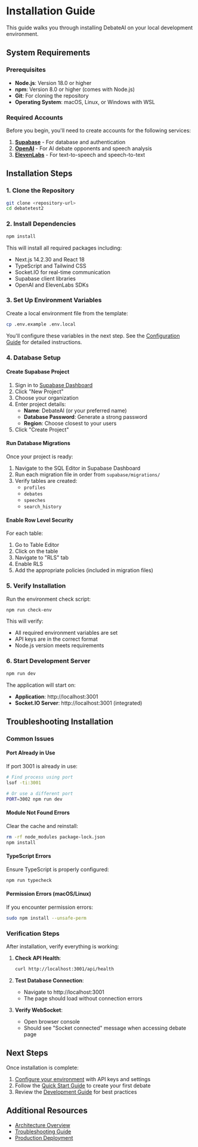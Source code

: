 # Installation Guide

This guide walks you through installing DebateAI on your local development environment.

## System Requirements

### Prerequisites

- **Node.js**: Version 18.0 or higher
- **npm**: Version 8.0 or higher (comes with Node.js)
- **Git**: For cloning the repository
- **Operating System**: macOS, Linux, or Windows with WSL

### Required Accounts

Before you begin, you'll need to create accounts for the following services:

1. **[Supabase](https://supabase.com)** - For database and authentication
2. **[OpenAI](https://platform.openai.com)** - For AI debate opponents and speech analysis
3. **[ElevenLabs](https://elevenlabs.io)** - For text-to-speech and speech-to-text

## Installation Steps

### 1. Clone the Repository

```bash
git clone <repository-url>
cd debatetest2
```

### 2. Install Dependencies

```bash
npm install
```

This will install all required packages including:
- Next.js 14.2.30 and React 18
- TypeScript and Tailwind CSS
- Socket.IO for real-time communication
- Supabase client libraries
- OpenAI and ElevenLabs SDKs

### 3. Set Up Environment Variables

Create a local environment file from the template:

```bash
cp .env.example .env.local
```

You'll configure these variables in the next step. See the [Configuration Guide](./configuration.md) for detailed instructions.

### 4. Database Setup

#### Create Supabase Project

1. Sign in to [Supabase Dashboard](https://app.supabase.com)
2. Click "New Project"
3. Choose your organization
4. Enter project details:
   - **Name**: DebateAI (or your preferred name)
   - **Database Password**: Generate a strong password
   - **Region**: Choose closest to your users
5. Click "Create Project"

#### Run Database Migrations

Once your project is ready:

1. Navigate to the SQL Editor in Supabase Dashboard
2. Run each migration file in order from `supabase/migrations/`
3. Verify tables are created:
   - `profiles`
   - `debates`
   - `speeches`
   - `search_history`

#### Enable Row Level Security

For each table:

1. Go to Table Editor
2. Click on the table
3. Navigate to "RLS" tab
4. Enable RLS
5. Add the appropriate policies (included in migration files)

### 5. Verify Installation

Run the environment check script:

```bash
npm run check-env
```

This will verify:
- All required environment variables are set
- API keys are in the correct format
- Node.js version meets requirements

### 6. Start Development Server

```bash
npm run dev
```

The application will start on:
- **Application**: http://localhost:3001
- **Socket.IO Server**: http://localhost:3001 (integrated)

## Troubleshooting Installation

### Common Issues

#### Port Already in Use
If port 3001 is already in use:
```bash
# Find process using port
lsof -ti:3001 

# Or use a different port
PORT=3002 npm run dev
```

#### Module Not Found Errors
Clear the cache and reinstall:
```bash
rm -rf node_modules package-lock.json
npm install
```

#### TypeScript Errors
Ensure TypeScript is properly configured:
```bash
npm run typecheck
```

#### Permission Errors (macOS/Linux)
If you encounter permission errors:
```bash
sudo npm install --unsafe-perm
```

### Verification Steps

After installation, verify everything is working:

1. **Check API Health**:
   ```bash
   curl http://localhost:3001/api/health
   ```

2. **Test Database Connection**:
   - Navigate to http://localhost:3001
   - The page should load without connection errors

3. **Verify WebSocket**:
   - Open browser console
   - Should see "Socket connected" message when accessing debate page

## Next Steps

Once installation is complete:

1. [Configure your environment](./configuration.md) with API keys and settings
2. Follow the [Quick Start Guide](./quick-start.md) to create your first debate
3. Review the [Development Guide](../../CLAUDE.md) for best practices

## Additional Resources

- [Architecture Overview](../architecture.md)
- [Troubleshooting Guide](../../TROUBLESHOOTING.md)
- [Production Deployment](../DEPLOYMENT_PROCESS.md)